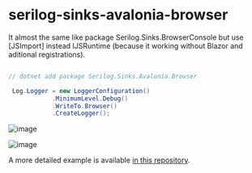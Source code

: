 # serilog-sinks-avalonia-browser

It almost the same like package Serilog.Sinks.BrowserConsole but use [JSImport] instead IJSRuntime (because it working without Blazor and aditional registrations).

```csharp

// dotnet add package Serilog.Sinks.Avalonia.Browser

 Log.Logger = new LoggerConfiguration()
            .MinimumLevel.Debug()
            .WriteTo.Browser()
            .CreateLogger();
```
![image](https://raw.githubusercontent.com/Tsaritsin/serilog-sinks-avalonia-browser/main/.github/images/readme_1.png)

![image](https://raw.githubusercontent.com/Tsaritsin/serilog-sinks-avalonia-browser/main/.github/images/readme_2.png)

A more detailed example is available [in this repository](https://github.com/Tsaritsin/serilog-sinks-avalonia-browser/tree/main/sample/AvaloniaSample).
